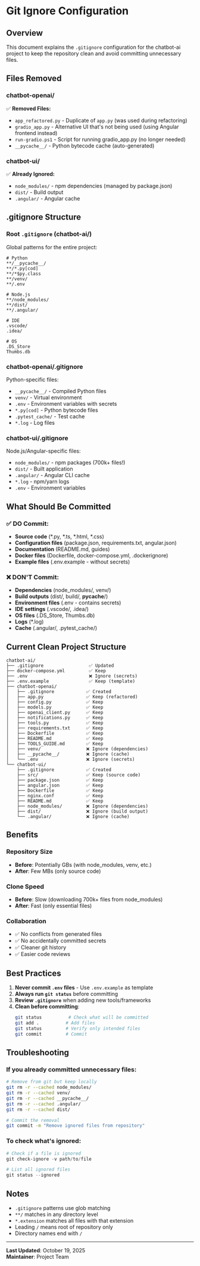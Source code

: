 # Git Ignore Configuration

## Overview
This document explains the `.gitignore` configuration for the chatbot-ai project to keep the repository clean and avoid committing unnecessary files.

## Files Removed

### chatbot-openai/
✅ **Removed Files:**
- `app_refactored.py` - Duplicate of `app.py` (was used during refactoring)
- `gradio_app.py` - Alternative UI that's not being used (using Angular frontend instead)
- `run-gradio.ps1` - Script for running gradio_app.py (no longer needed)
- `__pycache__/` - Python bytecode cache (auto-generated)

### chatbot-ui/
✅ **Already Ignored:**
- `node_modules/` - npm dependencies (managed by package.json)
- `dist/` - Build output
- `.angular/` - Angular cache

## .gitignore Structure

### Root `.gitignore` (chatbot-ai/)
Global patterns for the entire project:
```
# Python
**/__pycache__/
**/*.py[cod]
**/*$py.class
**/venv/
**/.env

# Node.js
**/node_modules/
**/dist/
**/.angular/

# IDE
.vscode/
.idea/

# OS
.DS_Store
Thumbs.db
```

### chatbot-openai/.gitignore
Python-specific files:
- `__pycache__/` - Compiled Python files
- `venv/` - Virtual environment
- `.env` - Environment variables with secrets
- `*.py[cod]` - Python bytecode files
- `.pytest_cache/` - Test cache
- `*.log` - Log files

### chatbot-ui/.gitignore  
Node.js/Angular-specific files:
- `node_modules/` - npm packages (700k+ files!)
- `dist/` - Built application
- `.angular/` - Angular CLI cache
- `*.log` - npm/yarn logs
- `.env` - Environment variables

## What Should Be Committed

### ✅ DO Commit:
- **Source code** (*.py, *.ts, *.html, *.css)
- **Configuration files** (package.json, requirements.txt, angular.json)
- **Documentation** (README.md, guides)
- **Docker files** (Dockerfile, docker-compose.yml, .dockerignore)
- **Example files** (.env.example - without secrets)

### ❌ DON'T Commit:
- **Dependencies** (node_modules/, venv/)
- **Build outputs** (dist/, build/, __pycache__/)
- **Environment files** (.env - contains secrets)
- **IDE settings** (.vscode/, .idea/)
- **OS files** (.DS_Store, Thumbs.db)
- **Logs** (*.log)
- **Cache** (.angular/, .pytest_cache/)

## Current Clean Project Structure

```
chatbot-ai/
├── .gitignore                 ✅ Updated
├── docker-compose.yml         ✅ Keep
├── .env                       ❌ Ignore (secrets)
├── .env.example               ✅ Keep (template)
├── chatbot-openai/
│   ├── .gitignore            ✅ Created
│   ├── app.py                ✅ Keep (refactored)
│   ├── config.py             ✅ Keep
│   ├── models.py             ✅ Keep
│   ├── openai_client.py      ✅ Keep
│   ├── notifications.py      ✅ Keep
│   ├── tools.py              ✅ Keep
│   ├── requirements.txt      ✅ Keep
│   ├── Dockerfile            ✅ Keep
│   ├── README.md             ✅ Keep
│   ├── TOOLS_GUIDE.md        ✅ Keep
│   ├── venv/                 ❌ Ignore (dependencies)
│   ├── __pycache__/          ❌ Ignore (cache)
│   └── .env                  ❌ Ignore (secrets)
└── chatbot-ui/
    ├── .gitignore            ✅ Created
    ├── src/                  ✅ Keep (source code)
    ├── package.json          ✅ Keep
    ├── angular.json          ✅ Keep
    ├── Dockerfile            ✅ Keep
    ├── nginx.conf            ✅ Keep
    ├── README.md             ✅ Keep
    ├── node_modules/         ❌ Ignore (dependencies)
    ├── dist/                 ❌ Ignore (build output)
    └── .angular/             ❌ Ignore (cache)
```

## Benefits

### Repository Size
- **Before**: Potentially GBs (with node_modules, venv, etc.)
- **After**: Few MBs (only source code)

### Clone Speed
- **Before**: Slow (downloading 700k+ files from node_modules)
- **After**: Fast (only essential files)

### Collaboration
- ✅ No conflicts from generated files
- ✅ No accidentally committed secrets
- ✅ Cleaner git history
- ✅ Easier code reviews

## Best Practices

1. **Never commit `.env` files** - Use `.env.example` as template
2. **Always run `git status`** before committing
3. **Review `.gitignore`** when adding new tools/frameworks
4. **Clean before committing**:
   ```bash
   git status          # Check what will be committed
   git add .          # Add files
   git status         # Verify only intended files
   git commit         # Commit
   ```

## Troubleshooting

### If you already committed unnecessary files:
```bash
# Remove from git but keep locally
git rm -r --cached node_modules/
git rm -r --cached venv/
git rm -r --cached __pycache__/
git rm -r --cached .angular/
git rm -r --cached dist/

# Commit the removal
git commit -m "Remove ignored files from repository"
```

### To check what's ignored:
```powershell
# Check if a file is ignored
git check-ignore -v path/to/file

# List all ignored files
git status --ignored
```

## Notes

- `.gitignore` patterns use glob matching
- `**/` matches in any directory level
- `*.extension` matches all files with that extension
- Leading `/` means root of repository only
- Directory names end with `/`

---

**Last Updated**: October 19, 2025  
**Maintainer**: Project Team
